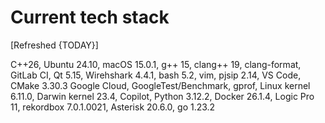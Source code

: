 # Current tech stack

[Refreshed {TODAY}]

C++26,
Ubuntu 24.10,
macOS 15.0.1,
g++ 15,
clang++ 19,
clang-format,
GitLab CI,
Qt 5.15,
Wirehshark 4.4.1,
bash 5.2,
vim,
pjsip 2.14,
VS Code,
CMake 3.30.3
Google Cloud,
GoogleTest/Benchmark,
gprof,
Linux kernel 6.11.0,
Darwin kernel 23.4,
Copilot,
Python 3.12.2,
Docker 26.1.4,
Logic Pro 11,
rekordbox 7.0.1.0021,
Asterisk 20.6.0,
go 1.23.2

